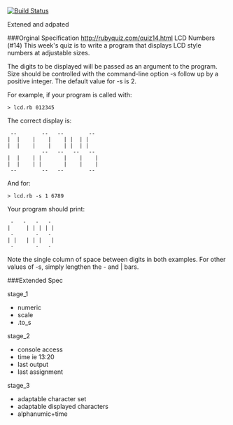 [![Build Status](https://travis-ci.org/tjisher/quiz14.svg?branch=master)](https://travis-ci.org/tjisher/quiz14)

Extened and adpated


###Orginal Specification
http://rubyquiz.com/quiz14.html
LCD Numbers (#14)
This week's quiz is to write a program that displays LCD style numbers at adjustable sizes.

The digits to be displayed will be passed as an argument to the program. Size should be controlled with the command-line option -s follow up by a positive integer. The default value for -s is 2.

For example, if your program is called with:

``> lcd.rb 012345``

The correct display is:

	 --        --   --        -- 
	|  |    |    |    | |  | |   
	|  |    |    |    | |  | |   
	           --   --   --   -- 
	|  |    | |       |    |    |
	|  |    | |       |    |    |
	 --        --   --        -- 


And for:

``> lcd.rb -s 1 6789``

Your program should print:

	 -   -   -   - 
	|     | | | | |
	 -       -   - 
	| |   | | |   |
	 -       -   - 

Note the single column of space between digits in both examples. For other values of -s, simply lengthen the - and | bars.


###Extended Spec

stage_1

* numeric
* scale
* .to_s

stage_2

* console access
* time ie 13:20
* last output
* last assignment

stage_3

* adaptable character set
* adaptable displayed characters
* alphanumic+time
